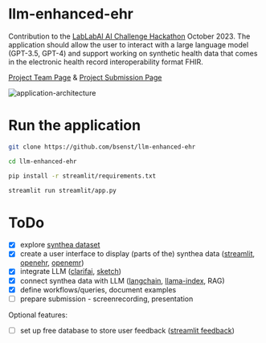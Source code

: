 # llm-enhanced-ehr

Contribution to the [LabLabAI AI Challenge Hackathon](https://lablab.ai/event/ai-challenge-with-gpt-3-5-codex-dall-e-and-whisper-api) October 2023. The application should allow the user to interact with a large language model (GPT-3.5, GPT-4) and support working on synthetic health data that comes in the electronic health record interoperability format FHIR.

[Project Team Page](https://lablab.ai/event/ai-challenge-with-gpt-3-5-codex-dall-e-and-whisper-api/fritzlabs) &
[Project Submission Page](https://lablab.ai/event/ai-challenge-with-gpt-3-5-codex-dall-e-and-whisper-api/fritzlabs/llm-enhanced-medical-notes)

![application-architecture](https://github.com/bsenst/llm-enhanced-ehr/assets/8211411/5a946f4b-8ac1-469a-a145-0aa9e7576e28)

# Run the application

```bash
git clone https://github.com/bsenst/llm-enhanced-ehr
```

```bash
cd llm-enhanced-ehr
```

```bash
pip install -r streamlit/requirements.txt
```

```bash
streamlit run streamlit/app.py
```

# ToDo

- [X] explore [synthea dataset](https://github.com/synthetichealth/synthea)
- [X] create a user interface to display (parts of the) synthea data ([streamlit](https://streamlit.io), [openehr](https://openehr.org), [openemr](https://www.open-emr.org))
- [X] integrate LLM ([clarifai](https://www.clarifai.com), [sketch](https://pypi.org/project/sketch/))
- [X] connect synthea data with LLM ([langchain](https://www.langchain.com/), [llama-index](https://www.llamaindex.ai/), RAG)
- [X] define workflows/queries, document examples
- [ ] prepare submission - screenrecording, presentation

Optional features:
- [ ] set up free database to store user feedback ([streamlit feedback](https://github.com/trubrics/streamlit-feedback))

